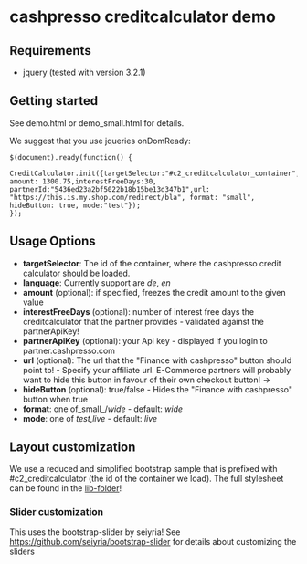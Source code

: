 # cashpresso creditcalculator demo

## Requirements

* jquery (tested with version 3.2.1)

## Getting started

See demo.html or demo_small.html for details.

We suggest that you use jqueries onDomReady:
~~~~
$(document).ready(function() {
  CreditCalculator.init({targetSelector:"#c2_creditcalculator_container",language:"de", amount: 1300.75,interestFreeDays:30, partnerId:"5436ed23a2bf5022b18b15be13d347b1",url: "https://this.is.my.shop.com/redirect/bla", format: "small", hideButton: true, mode:"test"});
});
~~~~

## Usage Options

* **targetSelector**: The id of the container, where the cashpresso credit calculator should be loaded.
* **language**: Currently support are _de_, _en_
* **amount** (optional): if specified, freezes the credit amount to the given value
* **interestFreeDays** (optional): number of interest free days the creditcalculator that the partner provides - validated against the partnerApiKey!
* **partnerApiKey** (optional): your Api key - displayed if you login to partner.cashpresso.com
* **url** (optional): The url that the "Finance with cashpresso" button should point to! - Specify your affiliate url. E-Commerce partners will probably want to hide this button in favour of their own checkout button! ->
* **hideButton** (optional): true/false - Hides the "Finance with cashpresso" button when true
* **format**: one of_small_/_wide_ - default: _wide_
* **mode**: one of _test_,_live_ - default: _live_

## Layout customization
We use a reduced and simplified bootstrap sample that is prefixed with #c2_creditcalculator (the id of the container we load). The full stylesheet can be found in the [lib-folder](./lib/cashpresso-styles.css)!

### Slider customization
This uses the bootstrap-slider by seiyria!
See https://github.com/seiyria/bootstrap-slider for details about customizing the sliders
